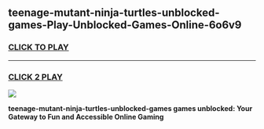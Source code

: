 
## teenage-mutant-ninja-turtles-unblocked-games-Play-Unblocked-Games-Online-6o6v9
<h3>
<a href="https://premium76.site?title=teenage-mutant-ninja-turtles-unblocked-games&ref=25A">CLICK TO PLAY</a></h3>
<hr>

<h3>
<a href="https://premium76.site?title=teenage-mutant-ninja-turtles-unblocked-games&ref=25A">CLICK 2 PLAY</a>
  
</h3>

<a href="https://premium76.site?title=teenage-mutant-ninja-turtles-unblocked-games&ref=25A"><img src="https://clearcache.store/games.png"></a>


**teenage-mutant-ninja-turtles-unblocked-games games unblocked: Your Gateway to Fun and Accessible Online Gaming**
